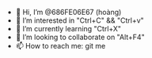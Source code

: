 - 👋 Hi, I’m @686FE06E67 (hoàng)
- 👀 I’m interested in "Ctrl+C" && "Ctrl+v"
- 🌱 I’m currently learning "Ctrl+X"
- 💞️ I’m looking to collaborate on "Alt+F4"
- 📫 How to reach me: git me

<!---
TransistorPNP/TransistorPNP is a ✨ special ✨ repository because its `README.md` (this file) appears on your GitHub profile.
You can click the Preview link to take a look at your changes.
--->
